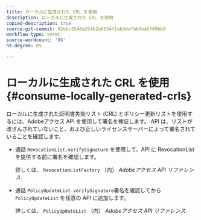 ```yaml
---
title: ローカルに生成された CRL を使用
description: ローカルに生成された CRL を使用
copied-description: true
source-git-commit: 02ebc3548a254b2a6554f1ab34afbb3ea5f09bb8
workflow-type: tm+mt
source-wordcount: '96'
ht-degree: 0%

---
```


# ローカルに生成された CRL を使用{#consume-locally-generated-crls}

ローカルに生成された証明書失効リスト (CRL) とポリシー更新リストを使用するには、Adobeアクセス API を使用して署名を検証します。 API は、リストが改ざんされていないこと、および正しいライセンスサーバーによって署名されていることを確認します。

* 通話 `RevocationList.verifySignature` を使用して、API に RevocationList を提供する前に署名を確認します。

  詳しくは、 `RevocationListFactory` （内） *Adobeアクセス API リファレンス*.

* 通話 `PolicyUpdateList.verifySignature`署名を確認してから `PolicyUpdateList` を任意の API に追加します。

  詳しくは、 `PolicyUpdateList` （内） *Adobeアクセス API リファレンス*.
